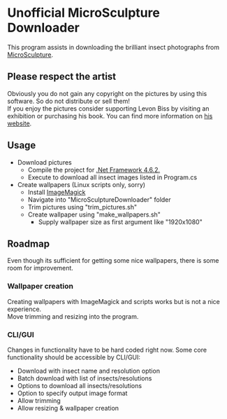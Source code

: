 # Unofficial MicroSculpture Downloader
This program assists in downloading the brilliant insect photographs from [MicroSculpture](http://microsculpture.net/).

## Please respect the artist
Obviously you do not gain any copyright on the pictures by using this software. So do not distribute or sell them!  
If you enjoy the pictures consider supporting Levon Biss by visiting an exhibition or purchasing his book. You can find more information on [his website](https://www.levonbiss.com/blog/).

## Usage
- Download pictures
  - Compile the project for [.Net Framework 4.6.2.](https://www.microsoft.com/en-us/download/details.aspx?id=53344)
  - Execute to download all insect images listed in Program.cs
- Create wallpapers (Linux scripts only, sorry)
  - Install [ImageMagick](https://www.imagemagick.org)
  - Navigate into "MicroSculptureDownloader" folder
  - Trim pictures using "trim_pictures.sh"
  - Create wallpaper using "make_wallpapers.sh"
    - Supply wallpaper size as first argument like "1920x1080"

## Roadmap
Even though its sufficient for getting some nice wallpapers, there is some room for improvement.

### Wallpaper creation
Creating wallpapers with ImageMagick and scripts works but is not a nice experience.  
Move trimming and resizing into the program.

### CLI/GUI
Changes in functionality have to be hard coded right now. Some core functionality should be accessible by CLI/GUI:
- Download with insect name and resolution option
- Batch download with list of insects/resolutions
- Options to download all insects/resolutions
- Option to specify output image format
- Allow trimming
- Allow resizing & wallpaper creation

